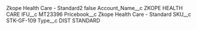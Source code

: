 <?xml version="1.0" encoding="UTF-8"?>
<CustomMetadata xmlns="http://soap.sforce.com/2006/04/metadata" xmlns:xsi="http://www.w3.org/2001/XMLSchema-instance" xmlns:xsd="http://www.w3.org/2001/XMLSchema">
    <label>Zkope Health Care - Standard2</label>
    <protected>false</protected>
    <values>
        <field>Account_Name__c</field>
        <value xsi:type="xsd:string">ZKOPE HEALTH CARE</value>
    </values>
    <values>
        <field>IFU__c</field>
        <value xsi:type="xsd:string">MT23396</value>
    </values>
    <values>
        <field>Pricebook__c</field>
        <value xsi:type="xsd:string">Zkope Health Care - Standard</value>
    </values>
    <values>
        <field>SKU__c</field>
        <value xsi:type="xsd:string">STK-GF-109</value>
    </values>
    <values>
        <field>Type__c</field>
        <value xsi:type="xsd:string">DIST STANDARD</value>
    </values>
</CustomMetadata>

